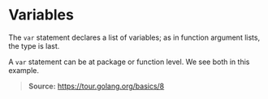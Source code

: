 # Variables

The `var` statement declares a list of variables; as in function argument lists, the type is last.

A `var` statement can be at package or function level. We see both in this example.

> **Source:** https://tour.golang.org/basics/8
